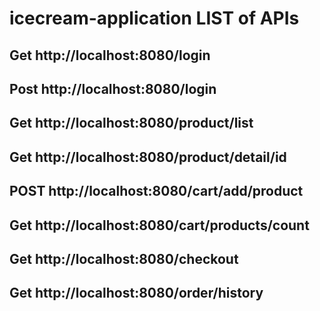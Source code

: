 # icecream-application LIST of APIs

## Get http://localhost:8080/login

## Post http://localhost:8080/login

## Get http://localhost:8080/product/list

## Get http://localhost:8080/product/detail/id

## POST http://localhost:8080/cart/add/product

## Get http://localhost:8080/cart/products/count

## Get http://localhost:8080/checkout

## Get http://localhost:8080/order/history


